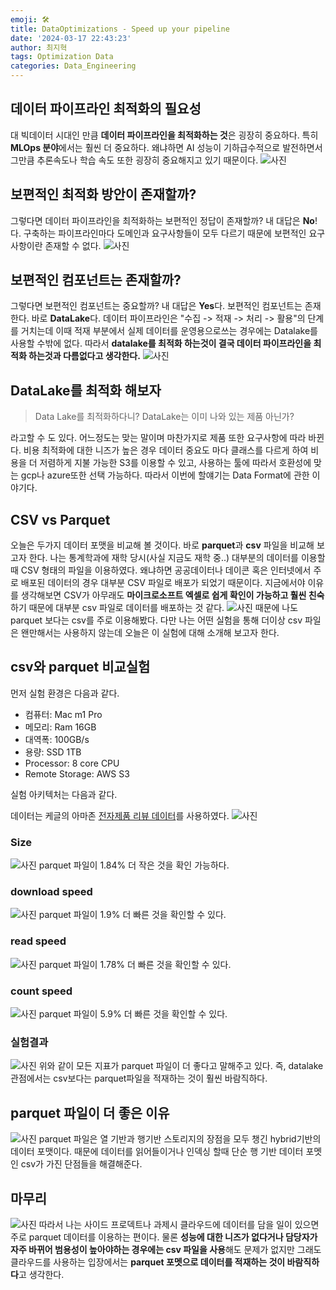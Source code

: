 ```yaml
---
emoji: 🛠️
title: DataOptimizations - Speed up your pipeline
date: '2024-03-17 22:43:23'
author: 최지혁
tags: Optimization Data
categories: Data_Engineering
---
```


## 데이터 파이프라인 최적화의 필요성
대 빅데이터 시대인 만큼 **데이터 파이프라인을 최적화하는 것**은 굉장히 중요하다. 특히 **MLOps 분야**에서는 훨씬 더 중요하다. 왜냐하면 AI 성능이 기하급수적으로 발전하면서 그만큼 추론속도나 학습 속도 또한 굉장히 중요해지고 있기 때문이다. 
![사진](./추론속도의%20중요성.png)

## 보편적인 최적화 방안이 존재할까?
그렇다면 데이터 파이프라인을 최적화하는 보편적인 정답이 존재할까? 내 대답은 **No**!다. 구축하는 파이프라인마다 도메인과 요구사항들이 모두 다르기 때문에 보편적인 요구사항이란 존재할 수 없다. 
![사진](./common.png)
## 보편적인 컴포넌트는 존재할까?
그렇다면 보편적인 컴포넌트는 중요할까? 내 대답은 **Yes**다. 보편적인 컴포넌트는 존재한다. 바로 **DataLake**다. 
데이터 파이프라인은 "수집 -> 적재 -> 처리 -> 활용"의 단계를 거치는데 이때 적재 부분에서 실제 데이터를 운영용으로쓰는 경우에는 Datalake를 사용할 수밖에 없다. 따라서 **datalake를 최적화 하는것이 결국 데이터 파이프라인을 최적화 하는것과 다름없다고 생각한다.** 
![사진](./commone.png)
## DataLake를 최적화 해보자
> Data Lake를 최적화하다니? DataLake는 이미 나와 있는 제품 아닌가? 

라고할 수 도 있다. 어느정도는 맞는 말이며 마찬가지로 제품 또한 요구사항에 따라 바뀐다. 비용 최적화에 대한 니즈가 높은 경우 데이터 중요도 마다 클래스를 다르게 하여 비용을 더 저렴하게 지불 가능한 S3를 이용할 수 있고, 사용하는 툴에 따라서 호환성에 맞는 gcp나 azure또한 선택 가능하다. 따라서 이번에 할얘기는 Data Format에 관한 이야기다.

## CSV vs Parquet
 오늘은 두가지 데이터 포맷을 비교해 볼 것이다. 바로 **parquet**과 **csv** 파일을 비교해 보고자 한다. 나는 통계학과에 재학 당시(사실 지금도 재학 중..) 대부분의 데이터를 이용할때 CSV 형태의 파일을 이용하였다. 왜냐하면 공공데이터나 데이콘 혹은 인터넷에서 주로 배포된 데이터의 경우 대부분 CSV 파일로 배포가 되었기 때문이다. 지금에서야 이유를 생각해보면 CSV가 아무래도 **마이크로소프트 엑셀로 쉽게 확인이 가능하고 훨씬 친숙**하기 때문에 대부분 csv 파일로 데이터를 배포하는 것 같다. 
![사진](./cpcp.png)
때문에 나도 parquet 보다는 csv를 주로 이용해봤다. 다만 나는 어떤 실험을 통해 더이상 csv 파일은 왠만해서는 사용하지 않는데 오늘은 이 실험에 대해 소개해 보고자 한다. 

## csv와 parquet 비교실험
먼저 실험 환경은 다음과 같다. 
- 컴퓨터: Mac m1 Pro
- 메모리: Ram 16GB
- 대역폭: 100GB/s
- 용량: SSD 1TB
- Processor: 8 core CPU
- Remote Storage: AWS S3

실험 아키텍처는 다음과 같다. 

데이터는 케글의 아마존 [전자제품 리뷰 데이터](https://www.kaggle.com/datasets/muhammedabdulazeem/amazon-electronics-items-reviews)를 사용하였다. 
![사진](./아키.png)
### Size
![사진](./더작아요.png)
parquet 파일이 1.84% 더 작은 것을 확인 가능하다.
### download speed
![사진](./더빨라요.png)
parquet 파일이 1.9% 더 빠른 것을 확인할 수 있다.
### read speed
![사진](./읽어요.png)
parquet 파일이 1.78% 더 빠른 것을 확인할 수 있다.
### count speed
![사진](./셈.png)
parquet 파일이 5.9% 더 빠른 것을 확인할 수 있다.


### 실험결과 
![사진](./실험결과.png)
위와 같이 모든 지표가 parquet 파일이 더 좋다고 말해주고 있다. 즉, datalake 관점에서는 csv보다는 parquet파일을 적재하는 것이 훨씬 바람직하다.

## parquet 파일이 더 좋은 이유
![사진](./아하.png)
parquet 파일은 열 기반과 행기반 스토리지의 장점을 모두 챙긴 hybrid기반의 데이터 포맷이다. 때문에 데이터를 읽어들이거나 인덱싱 할때 단순 행 기반 데이터 포멧인 csv가 가진 단점들을 해결해준다. 

## 마무리
![사진](./편애.png)
따라서 나는 사이드 프로덱트나 과제시 클라우드에 데이터를 담을 일이 있으면 주로 parquet 데이터를 이용하는 편이다. 물론 **성능에 대한 니즈가 없다거나 담당자가 자주 바뀌어 범용성이 높아야하는 경우에는 csv 파일을 사용**해도 문제가 없지만 그래도 클라우드를 사용하는 입장에서는 **parquet 포멧으로 데이터를 적재하는 것이 바람직하다**고 생각한다. 